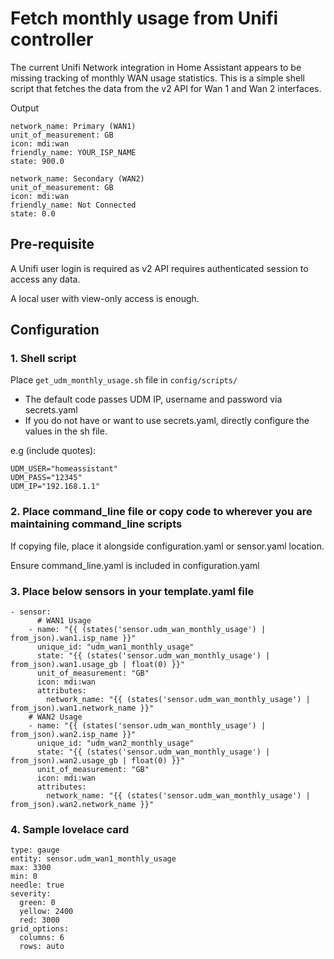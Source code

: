 # Fetch monthly usage from Unifi controller

The current Unifi Network integration in Home Assistant appears to be missing tracking of monthly WAN usage statistics. This is a simple shell script that fetches the data from the v2 API for Wan 1 and Wan 2 interfaces.

Output
```
network_name: Primary (WAN1)
unit_of_measurement: GB
icon: mdi:wan
friendly_name: YOUR_ISP_NAME
state: 900.0
```
```
network_name: Secondary (WAN2)
unit_of_measurement: GB
icon: mdi:wan
friendly_name: Not Connected
state: 0.0
```


## Pre-requisite
A Unifi user login is required as v2 API requires authenticated session to access any data.

A local user with view-only access is enough.

## Configuration

### 1. Shell script
Place `get_udm_monthly_usage.sh` file in `config/scripts/`

* The default code passes UDM IP, username and password via secrets.yaml
* If you do not have or want to use secrets.yaml, directly configure the values in the sh file.

e.g (include quotes):
```
UDM_USER="homeassistant"
UDM_PASS="12345"
UDM_IP="192.168.1.1"
```

### 2. Place command_line file or copy code to wherever you are maintaining command_line scripts

If copying file, place it alongside configuration.yaml or sensor.yaml location.

Ensure command_line.yaml is included in configuration.yaml


### 3. Place below sensors in your template.yaml file

```
- sensor:
      # WAN1 Usage
    - name: "{{ (states('sensor.udm_wan_monthly_usage') | from_json).wan1.isp_name }}"
      unique_id: "udm_wan1_monthly_usage"
      state: "{{ (states('sensor.udm_wan_monthly_usage') | from_json).wan1.usage_gb | float(0) }}"
      unit_of_measurement: "GB"
      icon: mdi:wan
      attributes:
        network_name: "{{ (states('sensor.udm_wan_monthly_usage') | from_json).wan1.network_name }}"
    # WAN2 Usage
    - name: "{{ (states('sensor.udm_wan_monthly_usage') | from_json).wan2.isp_name }}"
      unique_id: "udm_wan2_monthly_usage"
      state: "{{ (states('sensor.udm_wan_monthly_usage') | from_json).wan2.usage_gb | float(0) }}"
      unit_of_measurement: "GB"
      icon: mdi:wan
      attributes:
        network_name: "{{ (states('sensor.udm_wan_monthly_usage') | from_json).wan2.network_name }}"
```

### 4. Sample lovelace card

```
type: gauge
entity: sensor.udm_wan1_monthly_usage
max: 3300
min: 0
needle: true
severity:
  green: 0
  yellow: 2400
  red: 3000
grid_options:
  columns: 6
  rows: auto
```